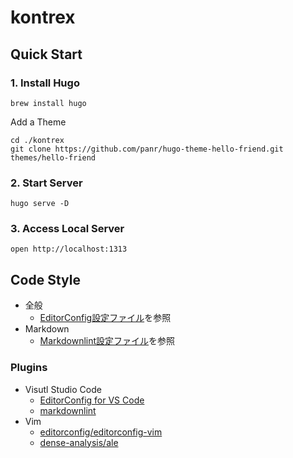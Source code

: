 # kontrex

## Quick Start

<!-- NOTE(ryutah): ローカルサーバ起動/ビルド用Dockerイメージを修正したら要修正 -->

### 1. Install Hugo

```console
brew install hugo
```

Add a Theme
```console
cd ./kontrex
git clone https://github.com/panr/hugo-theme-hello-friend.git themes/hello-friend
```

### 2. Start Server

```console
hugo serve -D
```

### 3. Access Local Server

```console
open http://localhost:1313
```

## Code Style

- 全般
  - [EditorConfig設定ファイル](https://github.com/dokurin/kontrex/blob/master/.editorconfig)を参照
- Markdown
  - [Markdownlint設定ファイル](https://github.com/dokurin/kontrex/blob/master/.markdownlint.json)を参照

### Plugins

- Visutl Studio Code
  - [EditorConfig for VS Code](https://marketplace.visualstudio.com/items?itemName=EditorConfig.EditorConfig)
  - [markdownlint](https://marketplace.visualstudio.com/items?itemName=DavidAnson.vscode-markdownlint)
- Vim
  - [editorconfig/editorconfig-vim](https://github.com/editorconfig/editorconfig-vim)
  - [dense-analysis/ale](https://github.com/dense-analysis/ale)
